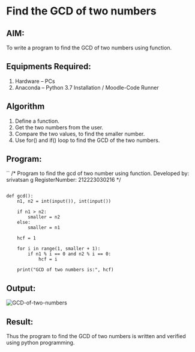 # Find the GCD of two numbers

## AIM:
To write a program to find the GCD of two numbers using function.

## Equipments Required:
1. Hardware – PCs
2. Anaconda – Python 3.7 Installation / Moodle-Code Runner

## Algorithm
1. Define a function.
2. Get the two numbers from the user.
3. Compare the two values, to find the smaller number.
4. Use for() and if() loop to find the GCD of the two numbers.

## Program:
``
/*
Program to find the gcd of two number using function.
Developed by: srivatsan g 
RegisterNumber: 212223030216 
*/
```

def gcd():
    n1, n2 = int(input()), int(input())

    if n1 > n2:
        smaller = n2
    else:
        smaller = n1

    hcf = 1

    for i in range(1, smaller + 1):
        if n1 % i == 0 and n2 % i == 0:
            hcf = i

    print("GCD of two numbers is:", hcf)
```


## Output:
![GCD-of-two-numbers](https://github.com/vatsan143/GCD-of-two-numbers/assets/147368204/b9416cc6-3c15-44b6-b6dd-afce6473ab04)




## Result:
Thus the program to find the GCD of two numbers is written and verified using python programming.
